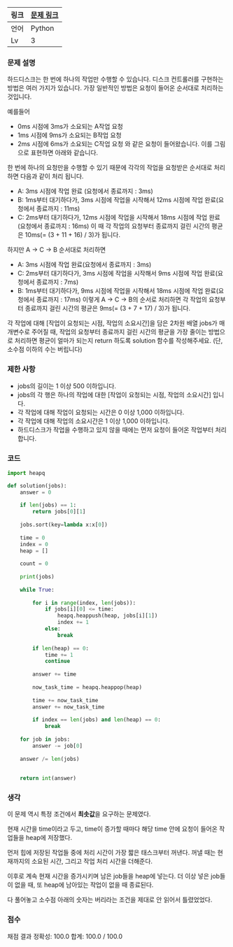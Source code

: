 |링크|[문제 링크](https://programmers.co.kr/learn/courses/30/lessons/42627)|
|----|-----|
|언어|Python|
|Lv|3|

### 문제 설명
하드디스크는 한 번에 하나의 작업만 수행할 수 있습니다. 디스크 컨트롤러를 구현하는 방법은 여러 가지가 있습니다. 가장 일반적인 방법은 요청이 들어온 순서대로 처리하는 것입니다.

예를들어

- 0ms 시점에 3ms가 소요되는 A작업 요청
- 1ms 시점에 9ms가 소요되는 B작업 요청
- 2ms 시점에 6ms가 소요되는 C작업 요청
와 같은 요청이 들어왔습니다. 이를 그림으로 표현하면 아래와 같습니다.

한 번에 하나의 요청만을 수행할 수 있기 때문에 각각의 작업을 요청받은 순서대로 처리하면 다음과 같이 처리 됩니다.

- A: 3ms 시점에 작업 완료 (요청에서 종료까지 : 3ms)
- B: 1ms부터 대기하다가, 3ms 시점에 작업을 시작해서 12ms 시점에 작업 완료(요청에서 종료까지 : 11ms)
- C: 2ms부터 대기하다가, 12ms 시점에 작업을 시작해서 18ms 시점에 작업 완료(요청에서 종료까지 : 16ms)
이 때 각 작업의 요청부터 종료까지 걸린 시간의 평균은 10ms(= (3 + 11 + 16) / 3)가 됩니다.

하지만 A → C → B 순서대로 처리하면

- A: 3ms 시점에 작업 완료(요청에서 종료까지 : 3ms)
- C: 2ms부터 대기하다가, 3ms 시점에 작업을 시작해서 9ms 시점에 작업 완료(요청에서 종료까지 : 7ms)
- B: 1ms부터 대기하다가, 9ms 시점에 작업을 시작해서 18ms 시점에 작업 완료(요청에서 종료까지 : 17ms)
이렇게 A → C → B의 순서로 처리하면 각 작업의 요청부터 종료까지 걸린 시간의 평균은 9ms(= (3 + 7 + 17) / 3)가 됩니다.

각 작업에 대해 [작업이 요청되는 시점, 작업의 소요시간]을 담은 2차원 배열 jobs가 매개변수로 주어질 때, 작업의 요청부터 종료까지 걸린 시간의 평균을 가장 줄이는 방법으로 처리하면 평균이 얼마가 되는지 return 하도록 solution 함수를 작성해주세요. (단, 소수점 이하의 수는 버립니다)

### 제한 사항

* jobs의 길이는 1 이상 500 이하입니다.
* jobs의 각 행은 하나의 작업에 대한 [작업이 요청되는 시점, 작업의 소요시간] 입니다.
* 각 작업에 대해 작업이 요청되는 시간은 0 이상 1,000 이하입니다.
* 각 작업에 대해 작업의 소요시간은 1 이상 1,000 이하입니다.
* 하드디스크가 작업을 수행하고 있지 않을 때에는 먼저 요청이 들어온 작업부터 처리합니다.

### 코드

```python
import heapq

def solution(jobs):
    answer = 0
    
    if len(jobs) == 1:
        return jobs[0][1]
    
    jobs.sort(key=lambda x:x[0])
    
    time = 0
    index = 0
    heap = []
    
    count = 0
    
    print(jobs)
    
    while True:
        
        for i in range(index, len(jobs)):
            if jobs[i][0] <= time:
                heapq.heappush(heap, jobs[i][1])
                index += 1
            else:
                break
        
        if len(heap) == 0:
            time += 1
            continue
            
        answer += time
            
        now_task_time = heapq.heappop(heap)
        
        time += now_task_time
        answer += now_task_time
        
        if index == len(jobs) and len(heap) == 0:
            break
        
    for job in jobs:
        answer -= job[0]
        
    answer /= len(jobs)
    
    
    return int(answer)
```

### 생각

이 문제 역시 특정 조건에서 **최솟값**을 요구하는 문제였다. 

현재 시간을 time이라고 두고, time이 증가할 때마다 해당 time 안에 요청이 들어온 작업들을 heap에 저장했다.

먼저 힙에 저장된 작업들 중에 처리 시간이 가장 짧은 태스크부터 꺼낸다. 꺼낼 때는 현재까지의 소요된 시간, 그리고 작업 처리 시간을 더해준다.

이후로 계속 현재 시간을 증가시키며 남은 job들을 heap에 넣는다. 더 이상 넣은 job들이 없을 때, 또 heap에 남아있는 작업이 없을 때 종료된다.

다 풀어놓고 소수점 아래의 숫자는 버리라는 조건을 제대로 안 읽어서 틀렸었었다.

### 점수

채점 결과
정확성: 100.0
합계: 100.0 / 100.0
